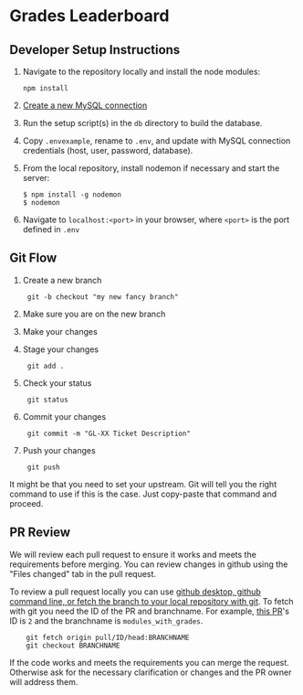 # Grades Leaderboard

## Developer Setup Instructions

1.  Navigate to the repository locally and install the node modules:

        npm install

2.  [Create a new MySQL connection](https://dev.mysql.com/doc/workbench/en/wb-mysql-connections-new.html)
3.  Run the setup script(s) in the `db` directory to build the database.
4.  Copy `.envexample`, rename to `.env`, and update with MySQL connection credentials (host, user, password, database).
5.  From the local repository, install nodemon if necessary and start the server:

        $ npm install -g nodemon
        $ nodemon

6. Navigate to `localhost:<port>` in your browser, where `<port>` is the port defined in `.env`


## Git Flow

1. Create a new branch

        git -b checkout "my new fancy branch"

2. Make sure you are on the new branch 

3. Make your changes

4. Stage your changes

		git add .

5. Check your status

		git status

6. Commit your changes

		git commit -m "GL-XX Ticket Description"

7. Push your changes

		git push

It might be that you need to set your upstream. Git will tell you the right command to use if this is the case. Just copy-paste that command and proceed.

## PR Review
We will review each pull request to ensure it works and meets the requirements before merging. You can review changes in github using the "Files changed" tab in the pull request.

To review a pull request locally you can use [github desktop, github command line, or fetch the branch to your local repository with git](https://docs.github.com/en/github/collaborating-with-issues-and-pull-requests/checking-out-pull-requests-locally). To fetch with git you need the ID of the PR and branchname. For example, [this PR](https://github.com/BlairCurrey/uol-agile-group-project/pull/2)'s ID is `2` and the branchname is `modules_with_grades`.
		
		git fetch origin pull/ID/head:BRANCHNAME
		git checkout BRANCHNAME
		
If the code works and meets the requirements you can merge the request. Otherwise ask for the necessary clarification or changes and the PR owner will address them.

